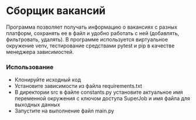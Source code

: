# Сборщик вакансий
Программа позволяет получать информацию о вакансиях с разных платформ,
сохранять ее в файл и удобно работать с ней (добавлять, фильтровать, удалять).
В программе используется виртуальное окружение venv, тестирование средствами pytest
и pip в качестве менеджера зависимостей. 

### Использование
- Клонируйте исходный код
- Установите зависимости из файла requirements.txt
- В директории src в файле constants.py установите актуальное имя переменной окружения с ключом доступа SuperJob и имя файла для выходных данных
- Запустите на выполнение файл main.py